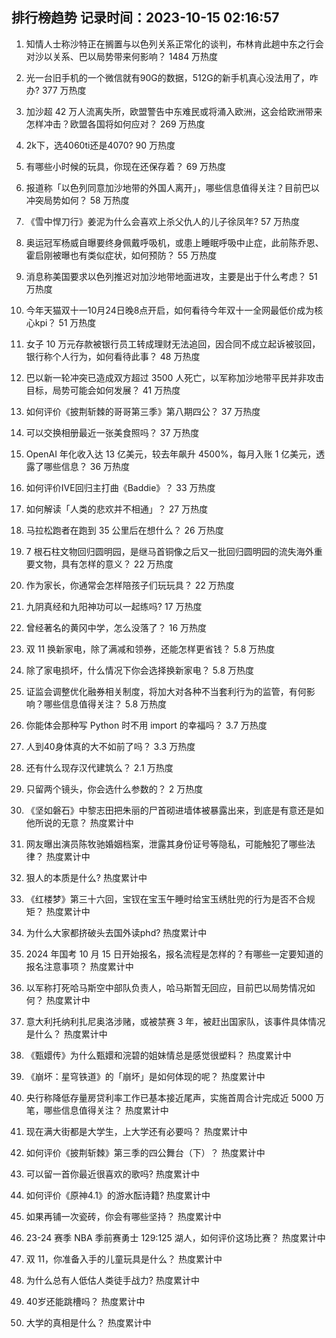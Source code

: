 
## 排行榜趋势 记录时间：2023-10-15 02:16:57
  
  1. 知情人士称沙特正在搁置与以色列关系正常化的谈判，布林肯此趟中东之行会对沙以关系、巴以局势带来何影响？ 1484 万热度
    
  2. 光一台旧手机的一个微信就有90G的数据，512G的新手机真心没法用了，咋办? 377 万热度
    
  3. 加沙超 42 万人流离失所，欧盟警告中东难民或将涌入欧洲，这会给欧洲带来怎样冲击？欧盟各国将如何应对？ 269 万热度
    
  4. 2k下，选4060ti还是4070? 90 万热度
    
  5. 有哪些小时候的玩具，你现在还保存着？ 69 万热度
    
  6. 报道称「以色列同意加沙地带的外国人离开」，哪些信息值得关注？目前巴以冲突局势如何？ 58 万热度
    
  7. 《雪中悍刀行》姜泥为什么会喜欢上杀父仇人的儿子徐凤年? 57 万热度
    
  8. 奥运冠军杨威自曝要终身佩戴呼吸机，或患上睡眠呼吸中止症，此前陈乔恩、霍启刚被曝也有类似症状，如何预防？ 55 万热度
    
  9. 消息称美国要求以色列推迟对加沙地带地面进攻，主要是出于什么考虑？ 51 万热度
    
  10. 今年天猫双十一10月24日晚8点开启，如何看待今年双十一全网最低价成为核心kpi？ 51 万热度
    
  11. 女子 10 万元存款被银行员工转成理财无法追回，因合同不成立起诉被驳回，银行称个人行为，如何看待此事？ 48 万热度
    
  12. 巴以新一轮冲突已造成双方超过 3500 人死亡，以军称加沙地带平民并非攻击目标，局势可能会如何发展？ 41 万热度
    
  13. 如何评价《披荆斩棘的哥哥第三季》第八期四公？ 37 万热度
    
  14. 可以交换相册最近一张美食照吗？ 37 万热度
    
  15. OpenAI 年化收入达 13 亿美元，较去年飙升 4500%，每月入账 1 亿美元，透露了哪些信息？ 36 万热度
    
  16. 如何评价IVE回归主打曲《Baddie》？ 33 万热度
    
  17. 如何解读「人类的悲欢并不相通」？ 27 万热度
    
  18. 马拉松跑者在跑到 35 公里后在想什么？ 26 万热度
    
  19. 7 根石柱文物回归圆明园，是继马首铜像之后又一批回归圆明园的流失海外重要文物，具有怎样的意义？ 22 万热度
    
  20. 作为家长，你通常会怎样陪孩子们玩玩具？ 22 万热度
    
  21. 九阴真经和九阳神功可以一起练吗? 17 万热度
    
  22. 曾经著名的黄冈中学，怎么没落了？ 16 万热度
    
  23. 双 11 换新家电，除了满减和领券，还能怎样更省钱？ 5.8 万热度
    
  24. 除了家电损坏，什么情况下你会选择换新家电？ 5.8 万热度
    
  25. 证监会调整优化融券相关制度，将加大对各种不当套利行为的监管，有何影响？哪些信息值得关注？ 5.8 万热度
    
  26. 你能体会那种写 Python 时不用 import 的幸福吗？ 3.7 万热度
    
  27. 人到40身体真的大不如前了吗？ 3.3 万热度
    
  28. 还有什么现存汉代建筑么？ 2.1 万热度
    
  29. 只留两个镜头，你会选什么参数的？ 2 万热度
    
  30. 《坚如磐石》中黎志田把朱丽的尸首砌进墙体被暴露出来，到底是有意还是如他所说的无意？ 热度累计中
    
  31. 网友曝出演员陈牧驰婚姻档案，泄露其身份证号等隐私，可能触犯了哪些法律？ 热度累计中
    
  32. 狠人的本质是什么? 热度累计中
    
  33. 《红楼梦》第三十六回，宝钗在宝玉午睡时给宝玉绣肚兜的行为是否不合规矩？ 热度累计中
    
  34. 为什么大家都挤破头去国外读phd? 热度累计中
    
  35. 2024 年国考 10 月 15 日开始报名，报名流程是怎样的？有哪些一定要知道的报名注意事项？ 热度累计中
    
  36. 以军称打死哈马斯空中部队负责人，哈马斯暂无回应，目前巴以局势情况如何？ 热度累计中
    
  37. 意大利托纳利扎尼奥洛涉赌，或被禁赛 3 年，被赶出国家队，该事件具体情况是什么？ 热度累计中
    
  38. 《甄嬛传》为什么甄嬛和浣碧的姐妹情总是感觉很塑料？ 热度累计中
    
  39. 《崩坏：星穹铁道》的「崩坏」是如何体现的呢？ 热度累计中
    
  40. 央行称降低存量房贷利率工作已基本接近尾声，实施首周合计完成近 5000 万笔，哪些信息值得关注？ 热度累计中
    
  41. 现在满大街都是大学生，上大学还有必要吗？ 热度累计中
    
  42. 如何评价《披荆斩棘》第三季的四公舞台（下）？ 热度累计中
    
  43. 可以留一首你最近很喜欢的歌吗? 热度累计中
    
  44. 如何评价《原神4.1》的游水酝诗籍? 热度累计中
    
  45. 如果再铺一次瓷砖，你会有哪些坚持？ 热度累计中
    
  46. 23-24 赛季 NBA 季前赛勇士 129:125 湖人，如何评价这场比赛？ 热度累计中
    
  47. 双 11，你准备入手的儿童玩具是什么？ 热度累计中
    
  48. 为什么总有人低估人类徒手战力? 热度累计中
    
  49. 40岁还能跳槽吗？ 热度累计中
    
  50. 大学的真相是什么？ 热度累计中
    